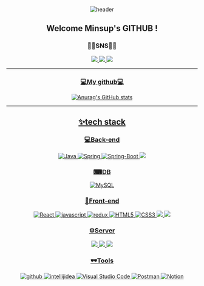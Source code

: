 <div align="center">
  
![header](https://capsule-render.vercel.app/api?type=waving&animation=fadeIn&color=auto&height=280&section=header&text=Her's%20Github&fontSize=90)

  
## Welcome Minsup's GITHUB !
   
### 🏳️‍🌈SNS🏳️‍🌈

</div>
<div align=center>
  
<a href="mailto:hermes970120@naver.com">
    <img src="https://img.shields.io/badge/Naver-03C75A?style=for-the-badge&logo=Naver&logoColor=white"> 
</a>
  <a href="https://www.instagram.com/min.sup/coding_ori">
<img src="https://img.shields.io/badge/Instagram-E4405F?style=for-the-badge&logo=Instagram&logoColor=white">  
  <a href="https://www.youtube.com/@her97/coding_ori">
<img src="https://img.shields.io/badge/YouTube-FF0000?style=for-the-badge&logo=YouTube&logoColor=white">   


---
  ### 💻My github💻

![Anurag's GitHub stats](https://github-readme-stats.vercel.app/api?username=her9797&show_icons=true&theme=radical)

  
--- 
## ✨tech stack

### 💻Back-end
![Java](https://img.shields.io/badge/Java-007396.svg?&style=for-the-badge&logo=Java&logoColor=white)
![Spring](https://img.shields.io/badge/Spring-6DB33F.svg?&style=for-the-badge&logo=Spring&logoColor=white)
![Spring-Boot](https://img.shields.io/badge/Spring%20Boot-6DB33F.svg?&style=for-the-badge&logo=SpringBoot&logoColor=white)
<img src="https://img.shields.io/badge/socket.io-010101?style=for-the-badge&logo=socket.io&logoColor=white">

### ⌨DB
![MySQL](https://img.shields.io/badge/MySQL-4479A1.svg?&style=for-the-badge&logo=MySQL&logoColor=white)

### 🔎Front-end
![React](https://img.shields.io/badge/React-61DAFB.svg?&style=for-the-badge&logo=React&logoColor=white)
![javascript](https://img.shields.io/badge/java%20script-F7DF1E.svg?&style=for-the-badge&logo=javascript&logoColor=black)
![redux](https://img.shields.io/badge/redux-764ABC.svg?&style=for-the-badge&logo=redux&logoColor=white)
![HTML5](https://img.shields.io/badge/HTML5-E34F26.svg?&style=for-the-badge&logo=HTML5&logoColor=white)
![CSS3](https://img.shields.io/badge/CSS3-1572B6.svg?&style=for-the-badge&logo=CSS3&logoColor=white)
<img src="https://img.shields.io/badge/jquery-0769AD?style=for-the-badge&logo=jquery&logoColor=white">
<img src="https://img.shields.io/badge/bootstrap-7952B3?style=for-the-badge&logo=bootstrap&logoColor=white">

### ⚙Server
<img src="https://img.shields.io/badge/linux-FCC624?style=for-the-badge&logo=linux&logoColor=black"> 
<img src="https://img.shields.io/badge/apache tomcat-F8DC75?style=for-the-badge&logo=apachetomcat&logoColor=black">
<img src="https://img.shields.io/badge/Amazon AWS-232F3E?style=for-the-badge&logo=amazonwebservices&logoColor=white"> 


### 🕶️Tools
![github](https://img.shields.io/badge/github-000000.svg?&style=for-the-badge&logo=github&logoColor=white)
![intellijidea](https://img.shields.io/badge/IntelliJ%20IDEA-2C2255.svg?&style=for-the-badge&logo=IntelliJ%20IDEA&logoColor=white)
![Visual Studio Code](https://img.shields.io/badge/Visual%20Studio%20Code-007ACC.svg?&style=for-the-badge&logo=Visual%20Studio%20Code&logoColor=white)
![Postman](https://img.shields.io/badge/Postman-FF6C37.svg?&style=for-the-badge&logo=Postman&logoColor=white)
![Notion](https://img.shields.io/badge/Notion-000000.svg?&style=for-the-badge&logo=Notion&logoColor=white)




  </div


<!--
**her9797/her9797** is a ✨ _special_ ✨ repository because its `README.md` (this file) appears on your GitHub profile.
-->
